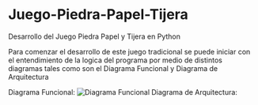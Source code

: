# Juego-Piedra-Papel-Tijera
Desarrollo del Juego Piedra Papel y Tijera en Python 


Para comenzar el desarrollo de este juego tradicional se puede iniciar con el entendimiento de la logica del programa por medio de distintos diagramas tales como son el Diagrama Funcional y Diagrama de Arquitectura

Diagrama Funcional:
![Diagrama Funcional]()
Diagrama de Arquitectura:
